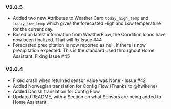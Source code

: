 ### V2.0.5

* Added two new Attributes to Weather Card `today_high_temp` and `today_low_temp` which gives the forecasted High and Low temperature for the current day.
* Based on latest information from WeatherFlow, the Condition Icons have now been finalized. That will fix Issue #44
* Forecasted precipitation is now reported as null, if there is now precipitation expected. This is the standard used throughout Home Assistant. Fixing Issue #45

### V2.0.4

* Fixed crash when returned sensor value was None - Issue #42
* Added Norwegian translation for Config Flow (Thanks to @hwikene)
* Added Danish translation for Config Flow
* Updated README, with a Section on what Sensors are being added to Home Assistant
